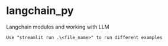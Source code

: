 # langchain_py
Langchain modules and working with LLM

`Use "streamlit run .\<file_name>" to run different examples`
